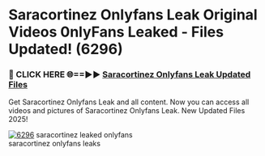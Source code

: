 # Saracortinez Onlyfans Leak Original Videos 0nlyFans Leaked - Files Updated! (6296)

<h3>🔴 CLICK HERE 🌐==►► <a href="https://tinyurl.com/brd5kh86" rel="nofollow">Saracortinez Onlyfans Leak Updated Files</a></h3>

Get Saracortinez Onlyfans Leak and all content. Now you can access all videos and pictures of Saracortinez Onlyfans Leak. New Updated Files 2025!

[![6296](https://i.imgur.com/K7sEzmb.gif)](https://tinyurl.com/brd5kh86)
saracortinez leaked onlyfans<br>
saracortinez onlyfans leaks